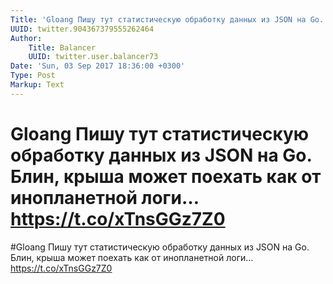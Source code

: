 ```yaml
---
Title: 'Gloang Пишу тут статистическую обработку данных из JSON на Go. Блин, крыша может поехать как от инопланетной логи… https://t.co/xTnsGGz7Z0'
UUID: twitter.904367379555262464
Author:
    Title: Balancer
    UUID: twitter.user.balancer73
Date: 'Sun, 03 Sep 2017 18:36:00 +0300'
Type: Post
Markup: Text
---
```


# Gloang Пишу тут статистическую обработку данных из JSON на Go. Блин, крыша может поехать как от инопланетной логи… https://t.co/xTnsGGz7Z0

#Gloang Пишу тут статистическую обработку данных из JSON на
Go. Блин, крыша может поехать как от инопланетной логи…
https://t.co/xTnsGGz7Z0